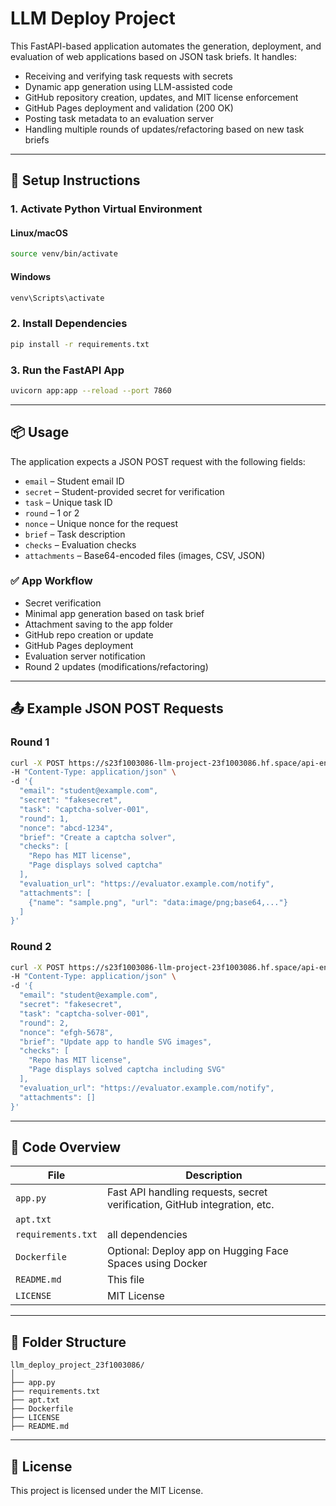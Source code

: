 # LLM Deploy Project

This FastAPI-based application automates the generation, deployment, and evaluation of web applications based on JSON task briefs. It handles:

- Receiving and verifying task requests with secrets
- Dynamic app generation using LLM-assisted code
- GitHub repository creation, updates, and MIT license enforcement
- GitHub Pages deployment and validation (200 OK)
- Posting task metadata to an evaluation server
- Handling multiple rounds of updates/refactoring based on new task briefs

---

## 🔧 Setup Instructions

### 1. Activate Python Virtual Environment

#### Linux/macOS
```bash
source venv/bin/activate
```

#### Windows
```bash
venv\Scripts\activate
```

### 2. Install Dependencies
```bash
pip install -r requirements.txt
```

### 3. Run the FastAPI App
```bash
uvicorn app:app --reload --port 7860

```

---

## 📦 Usage

The application expects a JSON POST request with the following fields:

- `email` – Student email ID  
- `secret` – Student-provided secret for verification  
- `task` – Unique task ID  
- `round` – 1 or 2  
- `nonce` – Unique nonce for the request  
- `brief` – Task description  
- `checks` – Evaluation checks  
- `attachments` – Base64-encoded files (images, CSV, JSON)

### ✅ App Workflow

- Secret verification  
- Minimal app generation based on task brief  
- Attachment saving to the app folder  
- GitHub repo creation or update  
- GitHub Pages deployment  
- Evaluation server notification  
- Round 2 updates (modifications/refactoring)

---

## 📤 Example JSON POST Requests

### Round 1
```bash
curl -X POST https://s23f1003086-llm-project-23f1003086.hf.space/api-endpoint \
-H "Content-Type: application/json" \
-d '{
  "email": "student@example.com",
  "secret": "fakesecret",
  "task": "captcha-solver-001",
  "round": 1,
  "nonce": "abcd-1234",
  "brief": "Create a captcha solver",
  "checks": [
    "Repo has MIT license",
    "Page displays solved captcha"
  ],
  "evaluation_url": "https://evaluator.example.com/notify",
  "attachments": [
    {"name": "sample.png", "url": "data:image/png;base64,..."}
  ]
}'
```

### Round 2
```bash
curl -X POST https://s23f1003086-llm-project-23f1003086.hf.space/api-endpoint \
-H "Content-Type: application/json" \
-d '{
  "email": "student@example.com",
  "secret": "fakesecret",
  "task": "captcha-solver-001",
  "round": 2,
  "nonce": "efgh-5678",
  "brief": "Update app to handle SVG images",
  "checks": [
    "Repo has MIT license",
    "Page displays solved captcha including SVG"
  ],
  "evaluation_url": "https://evaluator.example.com/notify",
  "attachments": []
}'
```

---

## 🧠 Code Overview

| File                   | Description                                                                |
| ---------------------- | -------------------------------------------------------------------------- |
| `app.py`               | Fast API handling requests, secret verification, GitHub integration, etc. |
| `apt.txt`              |                                                                            |
| `requirements.txt`     | all dependencies                                                           |
| `Dockerfile`           | Optional: Deploy app on Hugging Face Spaces using Docker                   |
| `README.md`            | This file                                                                  |
| `LICENSE`              | MIT License                                                                |


---

## 📁 Folder Structure

```
llm_deploy_project_23f1003086/
│
├── app.py
├── requirements.txt
├── apt.txt
├── Dockerfile
├── LICENSE
├── README.md

```

---

## 📜 License

This project is licensed under the MIT License.

